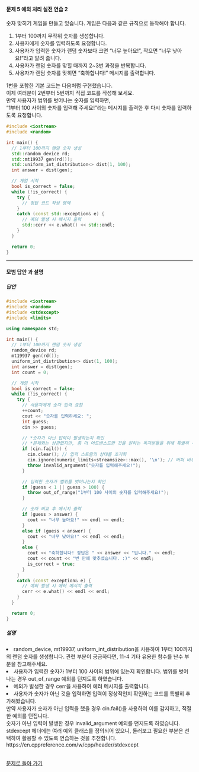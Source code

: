#### 문제 5 예외 처리 실전 연습 2
숫자 맞히기 게임을 만들고 있습니다. 게임은 다음과 같은 규칙으로 동작해야 합니다.<br>
1. 1부터 100까지 무작위 숫자를 생성합니다.
2. 사용자에게 숫자를 입력하도록 요청합니다.
3. 사용자가 입력한 숫자가 랜덤 숫자보다 크면 “너무 높아요!”, 작으면 “너무 낮아요!”라고 알려 줍니다.
4. 사용자가 랜덤 숫자를 맞힐 때까지 2~3번 과정을 반복합니다.
5. 사용자가 랜덤 숫자를 맞히면 “축하합니다!” 메시지를 출력합니다.  <br>

1번을 포함한 기본 코드는 다음처럼 구현했습니다.<br>
이제 여러분이 2번부터 5번까지 직접 코드를 작성해 보세요.<br>
만약 사용자가 범위를 벗어나는 숫자를 입력하면,<br>
“1부터 100 사이의 숫자를 입력해 주세요!”라는 메시지를 출력한 후 다시 숫자를 입력하도록 요청합니다.<br>
 

```cpp
#include <iostream>
#include <random>

int main() {
  // 1부터 100까지 랜덤 숫자 생성
  std::random_device rd;
  std::mt19937 gen(rd());
  std::uniform_int_distribution<> dist(1, 100);
  int answer = dist(gen);

  // 게임 시작
  bool is_correct = false;
  while (!is_correct) {
    try {
      // 정답 코드 작성 영역
    }
    catch (const std::exception& e) {
      // 예외 발생 시 메시지 출력
      std::cerr << e.what() << std::endl;
    }
  }

  return 0;
}
```

---

#### 모범 답안 과 설명
##### 답안
```cpp
#include <iostream>
#include <random>
#include <stdexcept>
#include <limits>

using namespace std;

int main() {
  // 1부터 100까지 랜덤 숫자 생성
  random_device rd;
  mt19937 gen(rd());
  uniform_int_distribution<> dist(1, 100);
  int answer = dist(gen);
  int count = 0;

  // 게임 시작
  bool is_correct = false;
  while (!is_correct) {
    try {
      // 사용자에게 숫자 입력 요청
      ++count;
      cout << "숫자를 입력하세요: ";
      int guess;
      cin >> guess;

      // *숫자가 아닌 입력이 발생하는지 확인
      // *문제와는 상관없지만, 좀 더 어드밴스드한 것을 원하는 독자분들을 위해 특별히 추가한 부분입니다. :)
      if (cin.fail()) {
        cin.clear(); // 입력 스트림의 상태를 초기화
        cin.ignore(numeric_limits<streamsize>::max(), '\n'); // 버퍼 비우기
        throw invalid_argument("숫자를 입력해주세요!");
      }

      // 입력한 숫자가 범위를 벗어나는지 확인
      if (guess < 1 || guess > 100) {
        throw out_of_range("1부터 100 사이의 숫자를 입력해주세요!");
      }

      // 숫자 비교 후 메시지 출력
      if (guess > answer) {
        cout << "너무 높아요!" << endl << endl;
      }
      else if (guess < answer) {
        cout << "너무 낮아요!" << endl << endl;
      }
      else {
        cout << "축하합니다! 정답은 " << answer << "입니다." << endl;
        cout << count << "번 만에 맞추셨습니다. :)" << endl;
        is_correct = true;
      }
    }
    catch (const exception& e) {
      // 예외 발생 시 에러 메시지 출력
      cerr << e.what() << endl << endl;
    }
  }

  return 0;
}
```

##### 설명
<li>random_device, mt19937, uniform_int_distribution을 사용하여 1부터 100까지의 랜덤 숫자를 생성합니다.
관련 부분이 궁금하다면, 11-4 기타 유용한 함수를 난수 부분을 참고해주세요. </li>
<li>사용자가 입력한 숫자가 1부터 100 사이의 범위에 있는지 확인합니다.
범위를 벗어나는 경우 out_of_range 예외를 던지도록 하였습니다.</li>
<li>예외가 발생한 경우 cerr을 사용하여 에러 메시지를 출력합니다.</li>
<li>사용자가 숫자가 아닌 것을 입력하면 입력이 정상적인지 확인하는 코드를 특별히 추가해봤습니다.<br>
만약 사용자가 숫자가 아닌 입력을 했을 경우 cin.fail()을 사용하여 이를 감지하고, 적절한 예외를 던집니다.<br>
숫자가 아닌 입력이 발생한 경우 invalid_argument 예외를 던지도록 하였습니다.<br>
stdexcept 헤더에는 여러 예외 클래스를 정의되어 있으니, 둘러보고 필요한 부분은 선택하여 활용할 수 있도록 연습하는 것을 추천합니다.<br>
https://en.cppreference.com/w/cpp/header/stdexcept</li><br>

[문제로 돌아 가기](README.md "문제로 돌아 가기")
